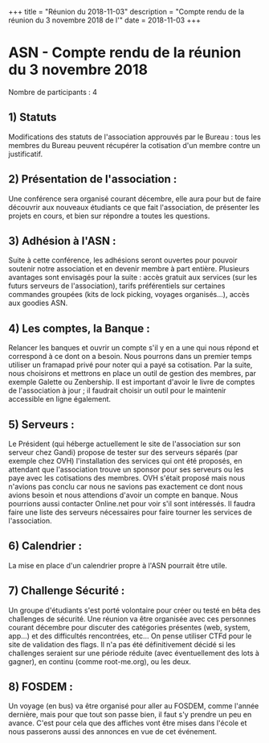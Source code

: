 +++
title = "Réunion du 2018-11-03"
description = "Compte rendu de la réunion du 3 novembre 2018 de l'"
date = 2018-11-03
+++

# ASN - Compte rendu de la réunion du 3 novembre 2018

Nombre de participants : 4

## 1) Statuts

Modifications des statuts de l'association approuvés par le Bureau : tous les membres du Bureau peuvent récupérer la cotisation d'un membre contre un justificatif.

## 2) Présentation de l'association :

Une conférence sera organisé courant décembre, elle aura pour but de faire découvrir aux nouveaux étudiants ce que fait l'association, de présenter les projets en cours, et bien sur répondre a toutes les questions.

## 3) Adhésion à l'ASN :

Suite à cette conférence, les adhésions seront ouvertes pour pouvoir soutenir notre association et en devenir membre à part entière.
Plusieurs avantages sont envisagés pour la suite : accès gratuit aux services (sur les futurs serveurs de l'association), tarifs préférentiels sur certaines commandes groupées (kits de lock picking, voyages organisés...), accès aux goodies ASN.

## 4) Les comptes, la Banque :

Relancer les banques et ouvrir un compte s'il y en a une qui nous répond et correspond  à ce dont on a besoin.
Nous pourrons dans un premier temps utiliser un framapad privé pour noter qui a payé sa cotisation. Par la suite, nous choisirons et mettrons en place un outil de gestion des membres, par exemple Galette ou Zenbership.
Il est important d'avoir le livre de comptes de l'association à jour ; il faudrait choisir un outil pour le maintenir accessible en ligne également.

## 5) Serveurs :

Le Président (qui héberge actuellement le site de l'association sur son serveur chez Gandi) propose de tester sur des serveurs séparés (par exemple chez OVH) l'installation des services qui ont été proposés, en attendant que l'association trouve un sponsor pour ses serveurs ou les paye avec les cotisations des membres. OVH s'était proposé mais nous n'avions pas conclu car nous ne savions pas exactement ce dont nous avions besoin et nous attendions d'avoir un compte en banque. Nous pourrions aussi contacter Online.net pour voir s'il sont intéressés.
Il faudra faire une liste des serveurs nécessaires pour faire tourner les services de l'association.

## 6) Calendrier :

La mise en place d'un calendrier propre à l'ASN pourrait être utile.

## 7) Challenge Sécurité :

Un groupe d'étudiants s'est porté volontaire pour créer ou testé en bêta des challenges de sécurité. Une réunion va être organisée avec ces personnes courant décembre pour discuter des catégories présentes (web, system, app...) et des difficultés rencontrées, etc...
On pense utiliser CTFd pour le site de validation des flags.
Il n'a pas été définitivement décidé si les challenges seraient sur une période réduite (avec éventuellement des lots à gagner), en continu (comme root-me.org), ou les deux.

## 8) FOSDEM :

Un voyage (en bus) va être organisé pour aller au FOSDEM, comme l'année dernière, mais pour que tout son passe bien, il faut s'y prendre un peu en avance. C'est pour cela que des affiches vont être mises dans l'école et nous passerons aussi des annonces en vue de cet événement.
